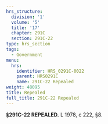 ```yaml
---
hrs_structure:
  division: '1'
  volume: '5'
  title: '17'
  chapter: 291C
  section: 291C-22
type: hrs_section
tags:
  - Government
menu:
  hrs:
    identifier: HRS_0291C-0022
    parent: HRS0291C
    name: 291C-22 Repealed
weight: 48095
title: Repealed
full_title: 291C-22 Repealed
---
```

**§291C-22 REPEALED.** L 1978, c 222, §8.